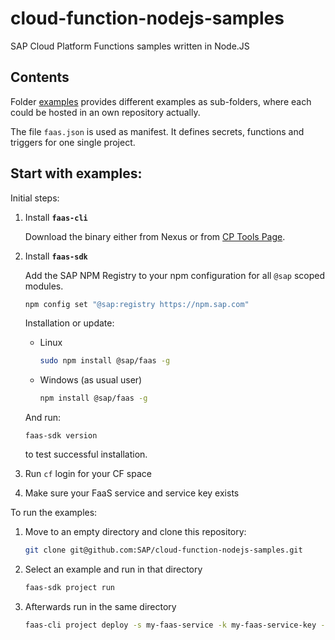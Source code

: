 # cloud-function-nodejs-samples
SAP Cloud Platform Functions samples written in Node.JS

## Contents
Folder [examples](examples) provides different examples as sub-folders,
where each could be hosted in an own repository actually.

The file `faas.json` is used as manifest. It defines secrets, functions and triggers
for one single project.

## Start with examples:

Initial steps:
1. Install __`faas-cli`__

   Download the binary either from Nexus or from [CP Tools Page](https://tools.hana.ondemand.com/#cloud).

2. Install __`faas-sdk`__

   Add the SAP NPM Registry to your npm configuration for all `@sap` scoped modules.
   ```bash
   npm config set "@sap:registry https://npm.sap.com"
   ```

   Installation or update:
   * Linux
     ```bash
     sudo npm install @sap/faas -g
     ```
   * Windows (as usual user)
     ```bash
     npm install @sap/faas -g
     ```

    And run:
    ```
    faas-sdk version
    ```
    to test successful installation.

2. Run `cf` login for your CF space
3. Make sure your FaaS service and service key exists

To run the examples:
1. Move to an empty directory and clone this repository:
   ```bash
   git clone git@github.com:SAP/cloud-function-nodejs-samples.git
   ```

2. Select an example and run in that directory
   ```bash
   faas-sdk project run
   ```

2. Afterwards run in the same directory
   ```bash
   faas-cli project deploy -s my-faas-service -k my-faas-service-key -v
   ```
